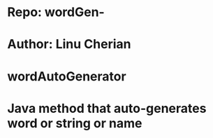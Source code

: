 # Repo: wordGen-
# Author: Linu Cherian
# wordAutoGenerator
# Java method that auto-generates word or string or name
